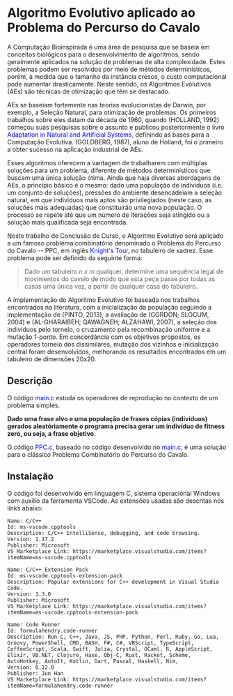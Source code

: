 # Algoritmo Evolutivo aplicado ao Problema do Percurso do Cavalo

A Computação Bioinspirada é uma área de pesquisa que se baseia em conceitos biológicos para o desenvolvimento de algoritmos, sendo geralmente aplicados na solução de problemas de alta complexidade. Estes problemas podem ser resolvidos por meio de métodos determinísticos, porém, à medida que o tamanho da instância cresce, o custo computacional pode aumentar drasticamente. Neste sentido, os Algoritmos Evolutivos (AEs) são técnicas de otimização que têm se destacado.

AEs se baseiam fortemente nas teorias evolucionistas de Darwin, por exemplo, a Seleção Natural, para otimização de problemas. Os primeiros trabalhos sobre eles datam da década de 1960, quando (HOLLAND, 1992) começou suas pesquisas sobre o assunto e publicou posteriormente o livro <span style="color:blue">Adaptation in Natural and Artificial Systems</span>, definindo as bases para a Computação Evolutiva. (GOLDBERG, 1987), aluno de Holland, foi o primeiro a obter sucesso na aplicação industrial de AEs.

Esses algoritmos oferecem a vantagem de trabalharem com múltiplas soluções para um problema, diferente de métodos determinísticos que buscam uma única solução ótima. Ainda que haja diversas abordagens de AEs, o princípio básico é o mesmo: dado uma população de indivíduos (i.e. um conjunto de soluções), pressões do ambiente desencadeiam a seleção natural, em que indivíduos mais aptos são privilegiados (neste caso, as soluções mais adequadas) que constituirão uma nova população. O processo se repete até que um número de iterações seja atingido ou a solução mais qualificada seja encontrada.

Neste trabalho de Conclusão de Curso, o Algoritmo Evolutivo será aplicado a um famoso problema combinatório denominado o Problema do Percurso do Cavalo -- PPC, em inglês <span style="color:blue">Knight's Tour</span>, no tabuleiro de xadrez. Esse problema pode ser definido da seguinte forma:


> Dado um tabuleiro $n$ $x$ $m$ qualquer, determine uma sequência legal de movimentos do cavalo de modo que esta peça passe por todas as casas uma única vez, a partir de qualquer casa do tabuleiro.


A implementação do Algoritmo Evolutivo foi baseada nos trabalhos encontrados na literatura, com a inicialização da população seguindo a implementação de (PINTO, 2013), a avaliação de (GORDON; SLOCUM, 2004) e (AL-GHARAIBEH; QAWAGNEH; ALZAHAWI, 2007), a seleção dos indivíduos pelo torneio, o cruzamento pela recombinação uniforme e a mutação 1-ponto. Em concordância com os objetivos propostos, os operadores torneio dos dissimilares, mutação dos vizinhos e inicialização central foram desenvolvidos, melhorando os resultados encontrados em um tabuleiro de dimensões 20x20.

## Descrição

O código <span style="color:blue">main.c</span> estuda os operadores de reprodução no contexto de um problema simples.

**Dado uma frase alvo e uma população de frases cópias (indivíduos) gerados aleatóriamente
o programa precisa gerar um indivíduo de fitness zero, ou seja, a frase objetivo.**

O código <span style="color:blue">PPC.c</span>, baseado no código desenvolvido no <span style="color:blue">main.c</span>, é uma solução para o clássico
Problema Combinatório do Percurso do Cavalo.

## Instalação

O código foi desenvolvido em linguagem C, sistema operacional Windows com auxílio da 
ferramenta VSCode. As extensões usadas são descritas nos links abaixo:

```
Name: C/C++
Id: ms-vscode.cpptools
Description: C/C++ IntelliSense, debugging, and code browsing.
Version: 1.17.2
Publisher: Microsoft
VS Marketplace Link: https://marketplace.visualstudio.com/items?itemName=ms-vscode.cpptools
```

```
Name: C/C++ Extension Pack
Id: ms-vscode.cpptools-extension-pack
Description: Popular extensions for C++ development in Visual Studio Code.
Version: 1.3.0
Publisher: Microsoft
VS Marketplace Link: https://marketplace.visualstudio.com/items?itemName=ms-vscode.cpptools-extension-pack
```

```
Name: Code Runner
Id: formulahendry.code-runner
Description: Run C, C++, Java, JS, PHP, Python, Perl, Ruby, Go, Lua, Groovy, PowerShell, CMD, BASH, F#, C#, VBScript, TypeScript, CoffeeScript, Scala, Swift, Julia, Crystal, OCaml, R, AppleScript, Elixir, VB.NET, Clojure, Haxe, Obj-C, Rust, Racket, Scheme, AutoHotkey, AutoIt, Kotlin, Dart, Pascal, Haskell, Nim, 
Version: 0.12.0
Publisher: Jun Han
VS Marketplace Link: https://marketplace.visualstudio.com/items?itemName=formulahendry.code-runner
```
